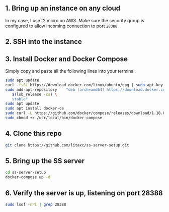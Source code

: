 ## 1. Bring up an instance on any cloud
In my case, I use t2.micro on AWS.
Make sure the security group is configured to allow incoming connection to port `28388`

## 2. SSH into the instance
## 3. Install Docker and Docker Compose
Simply copy and paste all the following lines into your terminal.
```sh
sudo apt update
curl -fsSL https://download.docker.com/linux/ubuntu/gpg | sudo apt-key add -
sudo add-apt-repository    "deb [arch=amd64] https://download.docker.com/linux/ubuntu \
   $(lsb_release -cs) \
   stable"
sudo apt update
sudo apt install docker-ce
sudo curl -L https://github.com/docker/compose/releases/download/1.18.0/docker-compose-`uname -s`-`uname -m` -o /usr/local/bin/docker-compose
sudo chmod +x /usr/local/bin/docker-compose
```
## 4. Clone this repo
```sh
git clone https://github.com/litaxc/ss-server-setup.git
```
## 5. Bring up the SS server
```sh
cd ss-server-setup
docker-compose up -d
```
## 6. Verify the server is up, listening on port 28388
```sh
sudo lsof -nPi | grep 28388
```
